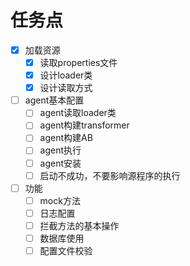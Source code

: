 # 任务点
- [x] 加载资源
  - [x] 读取properties文件
  - [x] 设计loader类
  - [x] 设计读取方式
- [ ] agent基本配置
  - [ ] agent读取loader类
  - [ ] agent构建transformer
  - [ ] agent构建AB
  - [ ] agent执行
  - [ ] agent安装
  - [ ] 启动不成功，不要影响源程序的执行
- [ ] 功能
  - [ ] mock方法
  - [ ] 日志配置
  - [ ] 拦截方法的基本操作
  - [ ] 数据库使用
  - [ ] 配置文件校验